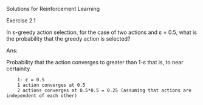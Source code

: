 Solutions for Reinforcement Learning

Exercise 2.1

In ε-greedy action selection, for the case of two actions and ε = 0.5, 
what is the probability that the greedy action is selected?

Ans:

Probability that the action converges to greater than 1-ε that is, to near certainity. 
		
		1- ε = 0.5
		1 action converges at 0.5
		2 actions converges at 0.5*0.5 = 0.25 (assuming that actions are independent of each other)
